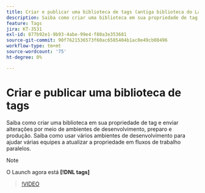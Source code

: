 ```yaml
---
title: Criar e publicar uma biblioteca de tags (antiga biblioteca do Launch)
description: Saiba como criar uma biblioteca em sua propriedade de tag e enviar alterações por meio de ambientes de desenvolvimento, preparo e produção.
feature: Tags
jira: KT-3531
exl-id: 877b92e1-9b93-4abe-99e4-f80a3e353681
source-git-commit: 90f7621536573f60ac6585404b1ac0e49cb08496
workflow-type: tm+mt
source-wordcount: '75'
ht-degree: 0%

---
```


# Criar e publicar uma biblioteca de tags

Saiba como criar uma biblioteca em sua propriedade de tag e enviar alterações por meio de ambientes de desenvolvimento, preparo e produção. Saiba como usar vários ambientes de desenvolvimento para ajudar várias equipes a atualizar a propriedade em fluxos de trabalho paralelos.

>[!NOTE]
>
> O Launch agora está **[!DNL tags]**

>[!VIDEO](https://video.tv.adobe.com/v/28731/?quality=12&learn=on)
